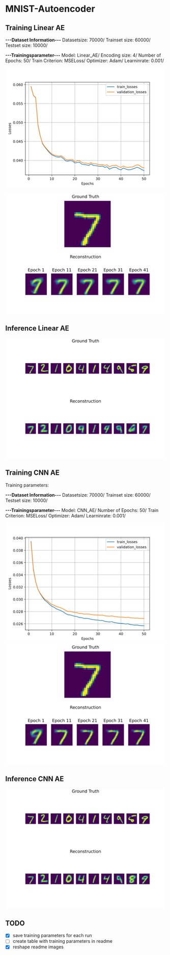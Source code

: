 # MNIST-Autoencoder

## Training Linear AE

**---Dataset Information---**
Datasetsize: 70000/
Trainset size: 60000/
Testset size: 10000/

**---Trainingsparameter---**
Model: Linear_AE/
Encoding size: 4/
Number of Epochs: 50/
Train Criterion: MSELoss/
Optimizer: Adam/
Learninrate: 0.001/

![alt text](./results/training/01_Examples/linear_AE_example/images/loss.svg)

![alt text](./results/training/01_Examples/linear_AE_example/images/Reconstruction%20progress.svg)

## Inference Linear AE

![alt text](./results/inference/01_Examples/linear_AE_example/results.svg)

## Training CNN AE
Training parameters:

**---Dataset Information---**
Datasetsize: 70000/
Trainset size: 60000/
Testset size: 10000/

**---Trainingsparameter---**
Model: CNN_AE/
Number of Epochs: 50/
Train Criterion: MSELoss/
Optimizer: Adam/
Learninrate: 0.001/

![alt text](./results/training/01_Examples/CNN_AE_example/images/loss.svg)
![alt text](./results/training/01_Examples/CNN_AE_example/images/Reconstruction%20progress.svg)

## Inference CNN AE

![alt text](./results/inference/01_Examples/CNN_AE_example/results.svg)
## TODO

- [x] save training parameters for each run 
- [ ] create table with training parameters in readme
- [x] reshape readme images 
